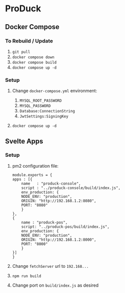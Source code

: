 # ProDuck

## Docker Compose

### To Rebuild / Update

1. `git pull`
1. `docker compose down`
1. `docker compose build`
1. `docker compose up -d`

### Setup

1. Change `docker-compose.yml` environment:

    1. `MYSQL_ROOT_PASSWORD`
    1. `MYSQL_PASSWORD`
    1. `Database:ConnectionString`
    1. `JwtSettings:SigningKey`

1. `docker compose up -d`

## Svelte Apps

### Setup

1. pm2 configuration file:

    ```
    module.exports = {
    apps : [{
        name   : "produck-console",
        script : "../produck-console/build/index.js",
        env_production: {
        NODE_ENV: "production",
        ORIGIN: "http://192.168.1.2:8080",
        PORT: "8080"
        }
    },
    {
        name : "produck-pos",
        script: "../produck-pos/build/index.js",
        env_production: {
        NODE_ENV: "production",
        ORIGIN: "http://192.168.1.2:8000",
        PORT: "8000"
        }
    }]
    }
    ```

1. Change `fetchServer` url to `192.168...`
1. `npm run build`
1. Change port on `build/index.js` as desired
